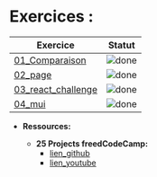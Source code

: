 # Exercices :

| Exercice                                  | Statut                                                    |
| ----------------------------------------- | --------------------------------------------------------- |
| [01_Comparaison](01_Comparaison/)         | ![done](http://img.shields.io/badge/done-brightgreen.svg) |
| [02_page](02_page/)                       | ![done](http://img.shields.io/badge/done-brightgreen.svg) |
| [03_react_challenge](03_react_challenge/) | ![done](http://img.shields.io/badge/done-brightgreen.svg) |
| [04_mui](04_mui/)                         | ![done](http://img.shields.io/badge/done-brightgreen.svg) |

-   **Ressources:**

    -   **25 Projects freedCodeCamp:**
        -   [lien_github](https://github.com/sangammukherjee/25-reactjs-interview-projects/tree/master)
        -   [lien_youtube](https://youtu.be/5ZdHfJVAY-s?si=rYqEk0XblMsCPHwK)
